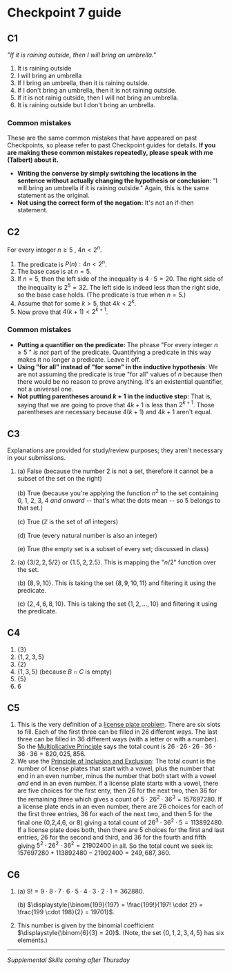 # Checkpoint 7 guide 

## C1

*"If it is raining outside, then I will bring an umbrella."*

1. It is raining outside
2. I will bring an umbrella
3. If I bring an umbrella, then it is raining outside. 
4. If I don't bring an umbrella, then it is not raining outside. 
5. If it is not rainig outside, then I will not bring an umbrella. 
6. It is raining outside but I don't bring an umbrella. 

### Common mistakes

These are the same common mistakes that have appeared on past Checkpoints, so please refer to past Checkpoint guides for details. **If you are making these common mistakes repeatedly, please speak with me (Talbert) about it.**

- **Writing the converse by simply switching the locations in the sentence without actually changing the hypothesis or conclusion**: "I will bring an umbrella if it is raining outside." Again, this is the same statement as the original. 
- **Not using the correct form of the negation:** It's not an if-then statement. 

## C2

For every integer $n \geq 5$ , $4n < 2^n$.

1. The predicate is $P(n): 4n < 2^n$. 
2. The base case is at $n = 5$. 
3. If $n = 5$, then the left side of the inequality is $4 \cdot 5 = 20$. The right side of the inequality is $2^5 = 32$. The left side is indeed less than the right side, so the base case holds. (The predicate is true when $n=5$.)
4. Assume that for some $k > 5$, that $4k < 2^k$. 
5. Now prove that $4(k+1) < 2^{k+1}$. 

### Common mistakes

- **Putting a quantifier on the predicate:** The phrase "For every integer $n \geq 5$ " *is not* part of the predicate. Quantifying a predicate in this way makes it no longer a predicate. Leave it off. 
- **Using "for all" instead of "for some" in the inductive hypothesis**: We are not assuming the predicate is true "for all" values of $n$ because then there would be no reason to prove anything. It's an existential quantifier, not a universal one. 
- **Not putting parentheses around $k+1$ in the inductive step:** That is, saying that we are going to prove that $4k+1$ is less than $2^{k+1}$. Those parentheses are necessary because $4(k+1)$ and $4k + 1$ aren't equal. 

## C3

Explanations are provided for study/review purposes; they aren't necessary in your submissions.

1. (a) False (because the number 2 is not a set, therefore it cannot be a subset of the set on the right)

   (b) True (because you're applying the function $n^2$ to the set containing 0, 1, 2, 3, 4 *and onward* -- that's what the dots mean -- so 5 belongs to that set.)

   (c) True ($\mathbb{Z}$ is the set of *all* integers)

   (d) True (every natural number is also an integer)

   (e) True (the empty set is a subset of every set; discussed in class)

2. (a) $\lbrace    3/2, 2, 5/2 \rbrace$ or $\lbrace  1.5, 2, 2.5 \rbrace$. This is mapping the "$n/2$" function over the set. 

   (b) $\lbrace  8,9, 10 \rbrace$. This is taking the set $\lbrace  8,9,10,11 \rbrace$ and filtering it using the predicate. 

   (c) $\lbrace  2, 4, 6, 8, 10 \rbrace$. This is taking the set $\lbrace  1, 2,\dots, 10 \rbrace$ and filtering it using the predicate. 

## C4 

1. $\lbrace  3 \rbrace$
2. $\lbrace  1,2,3,5 \rbrace$
3. $\lbrace  2 \rbrace$
4. $\lbrace  1,3,5 \rbrace$ (because $B \cap C$ is empty) 
5. $\lbrace  5 \rbrace$
6. 6


## C5 

1. This is the very definition of a [license plate problem](https://publish.obsidian.md/mth225/Combinatorics/License+plate+problem). There are six slots to fill. Each of the first three can be filled in 26 different ways. The last three can be filled in 36 different ways (with a letter or with a number). So the [Multiplicative Principle](https://publish.obsidian.md/mth225/Combinatorics/Multiplicative+principle) says the total count is $26 \cdot 26 \cdot 26 \cdot 36 \cdot 36 \cdot 36 = 820,025,856$. 
2. We use the [Principle of Inclusion and Exclusion](https://publish.obsidian.md/mth225/Combinatorics/Principle+of+Inclusion+and+Exclusion): The total count is the number of license plates that start with a vowel, plus the number that end in an even number, minus the number that both start with a vowel *and* end in an even number. If a license plate starts with a vowel, there are five choices for the first enty, then 26 for the next two, then 36 for the remaining three which gives a count of $5 \cdot 26^2 \cdot 36^3 = 157697280$. If a license plate ends in an even number, there are 26 choices for each of the first three entries, 36 for each of the next two, and then 5 for the final one (0,2,4,6, or 8) giving a total count of $26^3 \cdot 36^2 \cdot 5 = 113892480$. If a license plate does both, then there are 5 choices for the first and last entries, 26 for the second and third, and 36 for the fourth and fifth giving $5^2 \cdot 26^2 \cdot 36^2 = 21902400$ in all. So the total count we seek is: $157697280 + 113892480 - 21902400 = 249,687,360$. 

## C6

1. (a) $9! = 9 \cdot 8 \cdot 7 \cdot 6 \cdot 5 \cdot 4 \cdot 3 \cdot 2 \cdot 1 = 362880$. 

   (b) $\displaystyle{\binom{199}{197} = \frac{199!}{197! \cdot 2!} = \frac{199 \cdot 198}{2} = 19701}$. 


2. This number is given by the binomial coefficient $\displaystyle{\binom{6}{3} = 20}$. (Note, the set $\lbrace  0,1,2,3,4,5 \rbrace$ has six elements.)

---

*Supplemental Skills coming after Thursday* 